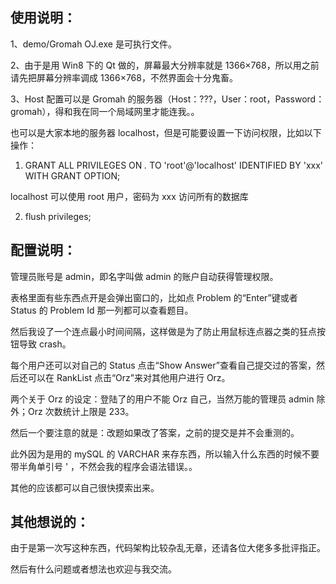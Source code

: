 ## 使用说明：

1、demo/Gromah OJ.exe 是可执行文件。

2、由于是用 Win8 下的 Qt 做的，屏幕最大分辨率就是 1366×768，所以用之前请先把屏幕分辨率调成 1366×768，不然界面会十分鬼畜。

3、Host 配置可以是 Gromah 的服务器（Host：???，User：root，Password：gromah），得和我在同一个局域网里才能连我。。

   也可以是大家本地的服务器 localhost，但是可能要设置一下访问权限，比如以下操作：
   
   1) GRANT ALL PRIVILEGES ON *.* TO 'root'@'localhost' IDENTIFIED BY 'xxx' WITH GRANT OPTION;
   
   localhost 可以使用 root 用户，密码为 xxx 访问所有的数据库
   
   2) flush privileges;

## 配置说明：

管理员账号是 admin，即名字叫做 admin 的账户自动获得管理权限。

表格里面有些东西点开是会弹出窗口的，比如点 Problem 的“Enter”键或者 Status 的 Problem Id 那一列都可以查看题目。

然后我设了一个连点最小时间间隔，这样做是为了防止用鼠标连点器之类的狂点按钮导致 crash。

每个用户还可以对自己的 Status 点击“Show Answer”查看自己提交过的答案，然后还可以在 RankList 点击“Orz”来对其他用户进行 Orz。

两个关于 Orz 的设定：登陆了的用户不能 Orz 自己，当然万能的管理员 admin 除外；Orz 次数统计上限是 233。

然后一个要注意的就是：改题如果改了答案，之前的提交是并不会重测的。

此外因为是用的 mySQL 的 VARCHAR 来存东西，所以输入什么东西的时候不要带半角单引号 ' ，不然会我的程序会语法错误。。

其他的应该都可以自己很快摸索出来。



## 其他想说的：

由于是第一次写这种东西，代码架构比较杂乱无章，还请各位大佬多多批评指正。

然后有什么问题或者想法也欢迎与我交流。

